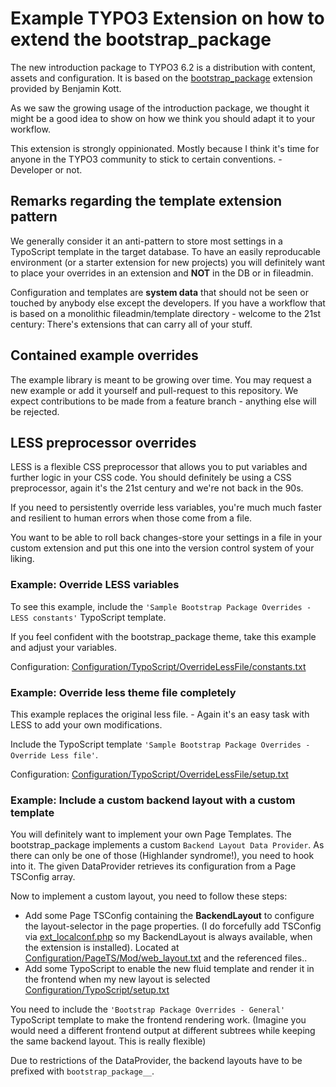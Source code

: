 # Example TYPO3 Extension on how to extend the bootstrap_package

The new introduction package to TYPO3 6.2 is a distribution with content, assets and configuration.
It is based on the [bootstrap_package](https://github.com/benjaminkott/bootstrap_package) extension provided by Benjamin Kott.

As we saw the growing usage of the introduction package, we thought it might be a good idea to show on how we think you should adapt it to your workflow.

This extension is strongly oppinionated. Mostly because I think it's time for anyone in the TYPO3 community to stick to certain conventions. - Developer or not.

## Remarks regarding the template extension pattern

We generally consider it an anti-pattern to store most settings in a TypoScript template in the target database. To have an easily reproducable environment (or a starter extension for new projects) you will definitely want to place your overrides in an extension and **NOT** in the DB or in fileadmin.

Configuration and templates are **system data** that should not be seen or touched by anybody else except the developers. If you have a workflow that is based on a monolithic fileadmin/template directory - welcome to the 21st century: There's extensions that can carry all of your stuff.

## Contained example overrides

The example library is meant to be growing over time. You may request a new example or add it yourself and pull-request to this repository. We expect contributions to be made from a feature branch - anything else will be rejected.

## LESS preprocessor overrides

LESS is a flexible CSS preprocessor that allows you to put variables and further logic in your CSS code. You should definitely be using a CSS preprocessor, again it's the 21st century and we're not back in the 90s.

If you need to persistently override less variables, you're much much faster and resilient to human errors when those come from a file.

You want to be able to roll back changes-store your settings in a file in your custom extension and put this one into the version control system of your liking.

### Example: Override LESS variables

To see this example, include the ``'Sample Bootstrap Package Overrides - LESS constants'`` TypoScript template.

If you feel confident with the bootstrap_package theme, take this example and adjust your variables.

Configuration: [Configuration/TypoScript/OverrideLessFile/constants.txt](Configuration/TypoScript/OverrideLessFile/constants.txt)

### Example: Override less theme file completely

This example replaces the original less file. - Again it's an easy task with LESS to add your own modifications.

Include the TypoScript template ``'Sample Bootstrap Package Overrides - Override Less file'``.

Configuration: [Configuration/TypoScript/OverrideLessFile/setup.txt](Configuration/TypoScript/OverrideLessFile/constants.txt)

### Example: Include a custom backend layout with a custom template

You will definitely want to implement your own Page Templates. The bootstrap_package implements a custom ``Backend Layout Data Provider``. As there can only be one of those (Highlander syndrome!), you need to hook into it. The given DataProvider retrieves its configuration from a Page TSConfig array.

Now to implement a custom layout, you need to follow these steps:

* Add some Page TSConfig containing the **BackendLayout** to configure the layout-selector in the page properties. (I do forcefully add TSConfig via [ext_localconf.php](ext_localconf.php) so my BackendLayout is always available, when the extension is installed). Located at [Configuration/PageTS/Mod/web_layout.txt](Configuration/PageTS/Mod/web_layout.txt) and the referenced files..
* Add some TypoScript to enable the new fluid template and render it in the frontend when my new layout is selected [Configuration/TypoScript/setup.txt](Configuration/TypoScript/setup.txt)

You need to include the ``'Bootstrap Package Overrides - General'`` TypoScript template to make the frontend rendering work. (Imagine you would need a different frontend output at different subtrees while keeping the same backend layout. This is really flexible)

Due to restrictions of the DataProvider, the backend layouts have to be prefixed with ``bootstrap_package__``.
